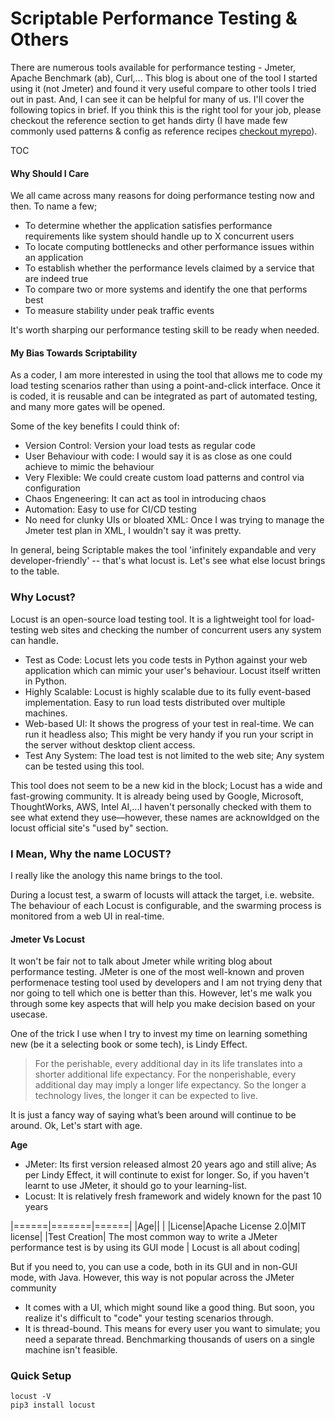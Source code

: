 # Scriptable Performance Testing & Others
There are numerous tools available for performance testing - Jmeter, Apache Benchmark (ab), Curl,... This blog is about one of the tool I started using it (not Jmeter) and found it very useful compare to other tools I tried out in past. And, I can see it can be helpful for many of us. I'll cover the following topics in brief. If you think this is the right tool for your job, please checkout the reference section to get hands dirty (I have made few commonly used patterns & config as reference recipes [checkout myrepo](https://github.com/krishnam-eng/load-testing)).

TOC

#### Why Should I Care
We all came across many reasons for doing performance testing now and then. To name a few;

- To determine whether the application satisfies performance requirements like system should handle up to X concurrent users
- To locate computing bottlenecks and other performance issues within an application
- To establish whether the performance levels claimed by a service that are indeed true
- To compare two or more systems and identify the one that performs best
- To measure stability under peak traffic events

It's worth sharping our performance testing skill to be ready when needed.

#### My Bias Towards Scriptability
As a coder, I am more interested in using the tool that allows me to code my load testing scenarios rather than using a point-and-click interface. Once it is coded, it is reusable and can be integrated as part of automated testing, and many more gates will be opened.

Some of the key benefits I could think of:
  - Version Control: Version your load tests as regular code
  - User Behaviour with code: I would say it is as close as one could achieve to mimic the behaviour
  - Very Flexible: We could create custom load patterns and control via configuration
  - Chaos Engeneering: It can act as tool in introducing chaos
  - Automation: Easy to use for CI/CD testing
  - No need for clunky UIs or bloated XML: Once I was trying to manage the Jmeter test plan in XML, I wouldn't say it was pretty. 

In general, being Scriptable makes the tool 'infinitely expandable and very developer-friendly' -- that's what locust is. Let's see what else locust brings to the table. 

### Why Locust?
Locust is an open-source load testing tool. It is a lightweight tool for load-testing web sites and checking the number of concurrent users any system can handle.

- Test as Code: Locust lets you code tests in Python against your web application which can mimic your user's behaviour. Locust itself written in Python.
- Highly Scalable: Locust is highly scalable due to its fully event-based implementation. Easy to run load tests distributed over multiple machines.
- Web-based UI: It shows the progress of your test in real-time. We can run it headless also; This might be very handy if you run your script in the server without desktop client access. 
- Test Any System: The load test is not limited to the web site; Any system can be tested using this tool. 

This tool does not seem to be a new kid in the block; Locust has a wide and fast-growing community. It is already being used by Google, Microsoft, ThoughtWorks, AWS, Intel AI,...I haven't personally checked with them to see what extend they use—however, these names are acknowldged on the locust official site's "used by" section.

### I Mean, Why the name LOCUST?
I really like the anology this name brings to the tool.

During a locust test, a swarm of locusts will attack the target, i.e. website. The behaviour of each Locust is configurable, and the swarming process is monitored from a web UI in real-time.

#### Jmeter Vs Locust
It won't be fair not to talk about Jmeter while writing blog about performance testing. JMeter is one of the most well-known and proven performenace testing tool used by developers and I am not trying deny that nor going to tell which one is better than this. However, let's me walk you through some key aspects that will help you make decision based on your usecase.

One of the trick I use when I try to invest my time on learning something new (be it a selecting book or some tech), is Lindy Effect.

> For the perishable, every additional day in its life translates into a shorter additional life expectancy. For the nonperishable, every additional day may imply a longer life expectancy. So the longer a technology lives, the longer it can be expected to live.

It is just a fancy way of saying what’s been around will continue to be around. Ok, Let's start with age. 

**Age**
- JMeter: Its first version released almost 20 years ago and still alive; As per Lindy Effect, it will continute to exist for longer. So, if you haven't learnt to use JMeter, it should go to your learning-list.
- Locust: It is relatively fresh framework and widely known for the past 10 years

|======|=======|======|
|Age|| |
|License|Apache License 2.0|MIT license|
|Test Creation| The most common way to write a JMeter performance test is by using its GUI mode | Locust is all about coding|

But if you need to, you can use a code, both in its GUI and in non-GUI mode, with Java. However, this way is not popular across the JMeter community

- It comes with a UI, which might sound like a good thing. But soon, you realize it's difficult to "code" your testing scenarios through.
- It is thread-bound. This means for every user you want to simulate; you need a separate thread. Benchmarking thousands of users on a single machine isn't feasible.

### Quick Setup

```
locust -V
pip3 install locust
```
